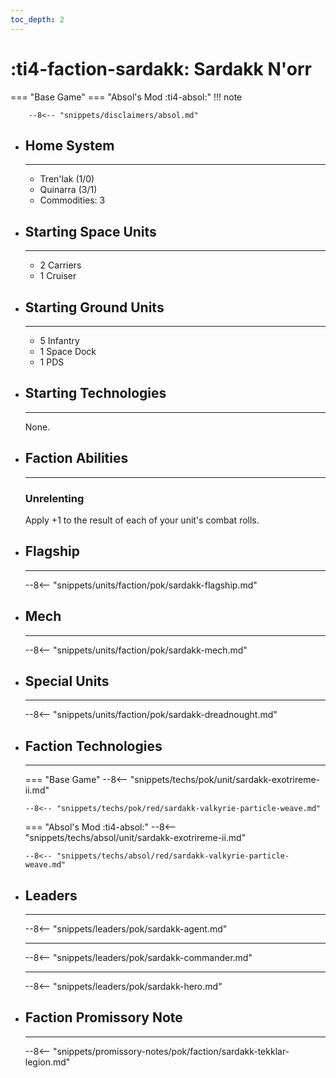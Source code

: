 ```yaml
---
toc_depth: 2
---
```


# :ti4-faction-sardakk: Sardakk N'orr
=== "Base Game"
=== "Absol's Mod :ti4-absol:" 
    !!! note

        --8<-- "snippets/disclaimers/absol.md"

<div class="grid cards" markdown>

-   ## __Home System__

    ---

    * Tren'lak (1/0)
    * Quinarra (3/1)
    * Commodities: 3

</div>

<div class="grid cards" markdown>

-   ## __Starting Space Units__

    ---

    * 2 Carriers
    * 1 Cruiser

-   ## __Starting Ground Units__

    ---

    * 5 Infantry
    * 1 Space Dock
    * 1 PDS

-   ## __Starting Technologies__

    ---
    None.

-   ## __Faction Abilities__

    ---
    ### **Unrelenting**
    
    Apply +1 to the result of each of your unit's combat rolls.

-   ## __Flagship__

    ---
    --8<-- "snippets/units/faction/pok/sardakk-flagship.md"

-   ## __Mech__

    ---
    --8<-- "snippets/units/faction/pok/sardakk-mech.md"

</div>

<div class="grid cards" markdown>

-   ## __Special Units__

    ---
    --8<-- "snippets/units/faction/pok/sardakk-dreadnought.md"

</div>

<div class="grid cards" markdown>

-   ## __Faction Technologies__

    ---
    === "Base Game"
        --8<-- "snippets/techs/pok/unit/sardakk-exotrireme-ii.md"

        --8<-- "snippets/techs/pok/red/sardakk-valkyrie-particle-weave.md"

    === "Absol's Mod :ti4-absol:"
        --8<-- "snippets/techs/absol/unit/sardakk-exotrireme-ii.md"

        --8<-- "snippets/techs/absol/red/sardakk-valkyrie-particle-weave.md"

-   ## __Leaders__

    ---
    
    --8<-- "snippets/leaders/pok/sardakk-agent.md"

    ---

    --8<-- "snippets/leaders/pok/sardakk-commander.md"

    ---

    --8<-- "snippets/leaders/pok/sardakk-hero.md"

-   ## __Faction Promissory Note__

    ---
    --8<-- "snippets/promissory-notes/pok/faction/sardakk-tekklar-legion.md"

</div>